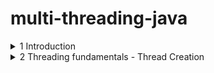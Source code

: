 # multi-threading-java

<details>
<summary>1 Introduction</summary>

### Motiviation and OS fundamentals
- Why we need Threads?
    - Responsiveness (특히 User Interface에서 더 치명적임) by concurrency = multitasking
    - Performance(짧은 시간안에 더 많은 작업 처리 가능) by parallelism
- Multithreading caveat(경고)
    - Multithreaded programming은 근본적으로 싱글쓰레드 프로그래밍과 다름

- What is thread?
    - 컴퓨터를 켜면 OS가 디스크에서 메모리로 올라옴
    - 우리가 한 어플리케이션을 실행시키면 마찬가지로 디스크에서 메모리로 인스턴스가 생성됨
    - 위 인스턴스는 프로세스/context of application이라고도 불림
    - 이 프로세스는 다른 프로세스와 완전히 독립적임
    - Files, Data(Heap), Code, Main Thread(Stack, Instruction Pointer)로 구성됨
    - 쓰레드 단위에서는 Stack과 IP를 뺀 나머지는 공유됨
    - Stack은 로컬변수들이 저장되고, 함수에 전달되는 메모리 영역/ IP는 수행할 다음 instruction 주소


### OS fundamentasl part2

- What is context switch?
    - 프로세스는 다른 프로세스와 독립적으로 수행됨
    - 프로세스는 하나 이상의 스레드를 가지며, 스레드들은 cpu를 점유하기 위해 경쟁함 
    - 그래서 context switch는 스레드 1 수행 -> 스레드 1 멈춤 -> 스레드 2 수행
    - price of multitasking
    - 스레드가 너무 많으면 -> trashing = 실제 작업보다 스레드 매니징에 시간이 더 쓰임
    - 스레드 간의 sw가 프로세스 간의 sw 보다 싸다

 - Thread scheduling
    - First come first serve -> 수행시간이 긴 스레드가 먼저 오면 stravation 발생가능
    - Shortest Job First -> 수행시간이 짧은 스레드가 계속 오면 수행시간 긴거 수행 못함
    - 실제 os에서는 dynamic priority를 사용함 (User Interface UI 에는 우선순위 부여, Stravation 방지)

- Thread vs Process
    - thread
        - if task share a lot of data
        - faster
        - switching is faster
    - process
        - security and stability are higher importance
        - tasks are unrelated

</details>

<details>
<summary>2 Threading fundamentals - Thread Creation</summary>

### Thread Creation 1

- Thread.sleep() 함수는 OS로 하여금 현재 쓰레드를 스케줄하지 않도록 지정(loop를 돌거나 하는 것이 아님!!)
    - CPU 점유 안 함

- threadInstance.setPriority(1..10) 를 통해 우선순위를 설정할 수 있음

- thread.setUncaughtExceptionHandler()를 통해 예외처리 핸들러 등록가능

### Thread Creation 2

</details>
